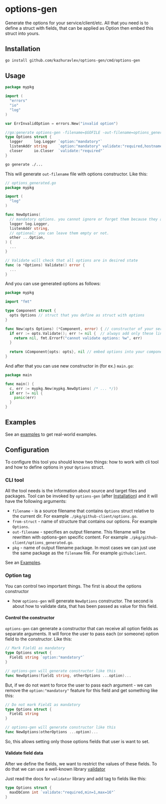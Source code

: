 # options-gen

Generate the options for your service/client/etc. All that you need is to define a
struct with fields, that can be applied as Option then embed this struct into
yours.

## Installation

```bash
go install github.com/kazhuravlev/options-gen/cmd/options-gen
```

## Usage

```go
package mypkg

import (
  "errors"
  "io"
  "log"
)

var ErrInvalidOption = errors.New("invalid option")

//go:generate options-gen -filename=$GOFILE -out-filename=options_generated.go -pkg=mypkg -from-struct=Options
type Options struct {
  logger     log.Logger `option:"mandatory"`
  listenAddr string     `option:"mandatory" validate:"required,hostname_port"`
  closer     io.Closer  `validate:"required"`
}
```

```bash
go generate ./...
```

This will generate `out-filename` file with options constructor. Like this:

```go
// options_generated.go
package mypkg

import (
  "log"
)

func NewOptions( 
  // mandatory options. you cannot ignore or forget them because they are arguments.
  logger log.Logger, 
  listenAddr string,
  // optional: you can leave them empty or not.
  other ...Option,
) {
  ...
}

// Validate will check that all options are in desired state
func (o *Options) Validate() error {
  ...
}
```

And you can use generated options as follows:

```go
package mypkg

import "fmt"

type Component struct {
  opts Options // struct that you define as struct with options 
}

func New(opts Options) (*Component, error) { // constructor of your service/client/component
  if err := opts.Validate(); err != nil {  // always add only these lines for all your constructors
    return nil, fmt.Errorf("cannot validate options: %w", err)
  }
  
  return &Component{opts: opts}, nil // embed options into your component
}
```

And after that you can use new constructor in (for ex.) `main.go`:

```go
package main

func main() {
  c, err := mypkg.New(mypkg.NewOptions( /* ... */))
  if err != nil {
    panic(err)
  }
}
```

## Examples

See an [examples](./examples) to get real-world examples.

## Configuration

To configure this tool you should know two things: how to work with cli tool
and how to define options in your `Options` struct.

### CLI tool

All the tool needs is the information about source and target files and packages.
Tool can be invoked by `options-gen` (after [Installation](#Installation)) and 
it will have the following arguments:

- `filename` - is a source filename that contains `Options` struct relative
  to the current dir. For example `./pkg/github-client/options.go`.
- `from-struct` - name of structure that contains our options. For
  example `Options`.
- `out-filename` - specifies an output filename. This filename will be rewritten
  with options-gen specific content. For
  example `./pkg/github-client/options_generated.go`.
- `pkg` - name of output filename package. In most cases we can just use
  the same package as the `filename` file. For example `githubclient`.

See an [Examples](#Examples).

### Option tag

You can control two important things. The first is about the options constructor
- how `options-gen` will generate `NewOptions` constructor. The second is about
how to validate data, that has been passed as value for this field.

#### Control the constructor

`options-gen` can generate a constructor that can receive all option fields as
separate arguments. It will force the user to pass each (or someone) option
field to the constructor. Like this:

```go
// Mark Field1 as mandatory
type Options struct {
  Field1 string `option:"mandatory"`
}

// options-gen will generate constructor like this
func NewOptions(field1 string, otherOptions ...option)...
```

But, if we do not want to force the user to pass each argument - we can remove
the `option:"mandatory"` feature for this field and get something like this:

```go
// Do not mark Field1 as mandatory
type Options struct {
  Field1 string
}

// options-gen will generate constructor like this
func NewOptions(otherOptions ...option)...
```

So, this allows setting only those options fields that user is want to set.

#### Validate field data

After we define the fields, we want to restrict the values of these fields. To
do that we can use a well-known library [validator](https://github.com/go-playground/validator)

Just read the docs for `validator` library and add tag to fields like this:

```go
type Options struct {
  maxDbConn int `validate:"required,min=1,max=16"`
}
```
